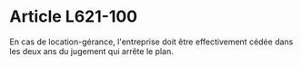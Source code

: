 # Article L621-100

En cas de location-gérance, l'entreprise doit être effectivement cédée dans les deux ans du jugement qui arrête le plan.
